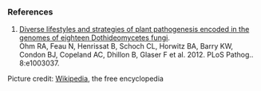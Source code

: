 ### References

1.  [Diverse lifestyles and strategies of plant pathogenesis encoded in
    the genomes of eighteen Dothideomycetes
    fungi](http://europepmc.org/abstract/MED/23236275).\
    Ohm RA, Feau N, Henrissat B, Schoch CL, Horwitz BA, Barry KW, Condon
    BJ, Copeland AC, Dhillon B, Glaser F et al. 2012. PLoS Pathog..
    8:e1003037.

Picture credit:
[Wikipedia](https://commons.wikimedia.org/wiki/File:Cochliobolus_heterostrophus.jpg),
the free encyclopedia
